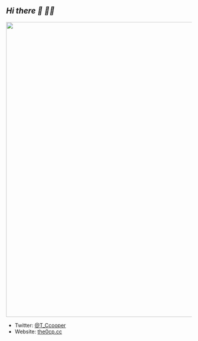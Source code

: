 ## ***Hi there 👋 😶‍🌫️*** 
<center><img width="800" src="https://github.com/user-attachments/assets/c74f7c89-a72a-4cb4-b5ba-3e1c2f58b77e" /></center>

  * Twitter: [@T_Ccooper](https://twitter.com/T_Ccooper/)   
  * Website: [the0cp.cc](https://the0cp.cc/)
